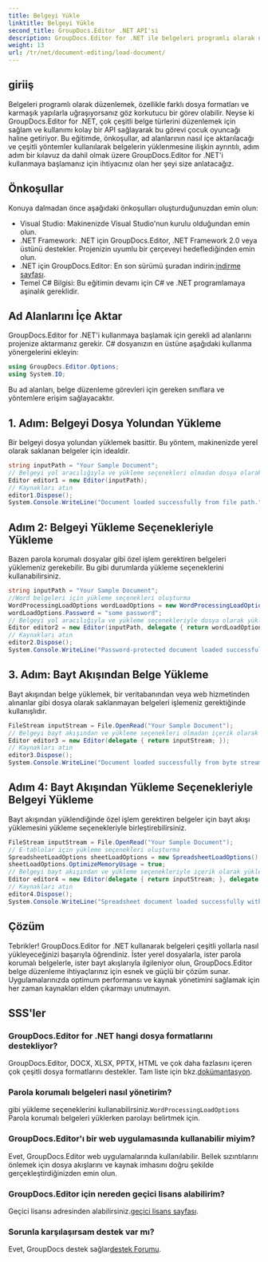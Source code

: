 ```yaml
---
title: Belgeyi Yükle
linktitle: Belgeyi Yükle
second_title: GroupDocs.Editor .NET API'si
description: GroupDocs.Editor for .NET ile belgeleri programlı olarak nasıl düzenleyeceğinizi öğrenin. Belgelerin yüklenmesi, parola korumalı dosyaların işlenmesi ve daha fazlası için adım adım kılavuz.
weight: 13
url: /tr/net/document-editing/load-document/
---
```

## giriiş
Belgeleri programlı olarak düzenlemek, özellikle farklı dosya formatları ve karmaşık yapılarla uğraşıyorsanız göz korkutucu bir görev olabilir. Neyse ki GroupDocs.Editor for .NET, çok çeşitli belge türlerini düzenlemek için sağlam ve kullanımı kolay bir API sağlayarak bu görevi çocuk oyuncağı haline getiriyor. Bu eğitimde, önkoşullar, ad alanlarının nasıl içe aktarılacağı ve çeşitli yöntemler kullanılarak belgelerin yüklenmesine ilişkin ayrıntılı, adım adım bir kılavuz da dahil olmak üzere GroupDocs.Editor for .NET'i kullanmaya başlamanız için ihtiyacınız olan her şeyi size anlatacağız.
## Önkoşullar
Konuya dalmadan önce aşağıdaki önkoşulları oluşturduğunuzdan emin olun:
- Visual Studio: Makinenizde Visual Studio'nun kurulu olduğundan emin olun.
- .NET Framework: .NET için GroupDocs.Editor, .NET Framework 2.0 veya üstünü destekler. Projenizin uyumlu bir çerçeveyi hedeflediğinden emin olun.
-  .NET için GroupDocs.Editor: En son sürümü şuradan indirin:[indirme sayfası](https://releases.groupdocs.com/editor/net/).
- Temel C# Bilgisi: Bu eğitimin devamı için C# ve .NET programlamaya aşinalık gereklidir.
## Ad Alanlarını İçe Aktar
GroupDocs.Editor for .NET'i kullanmaya başlamak için gerekli ad alanlarını projenize aktarmanız gerekir. C# dosyanızın en üstüne aşağıdaki kullanma yönergelerini ekleyin:
```csharp
using GroupDocs.Editor.Options;
using System.IO;
```
Bu ad alanları, belge düzenleme görevleri için gereken sınıflara ve yöntemlere erişim sağlayacaktır.
## 1. Adım: Belgeyi Dosya Yolundan Yükleme
Bir belgeyi dosya yolundan yüklemek basittir. Bu yöntem, makinenizde yerel olarak saklanan belgeler için idealdir.

```csharp
string inputPath = "Your Sample Document";
// Belgeyi yol aracılığıyla ve yükleme seçenekleri olmadan dosya olarak yükle
Editor editor1 = new Editor(inputPath);
// Kaynakları atın
editor1.Dispose();
System.Console.WriteLine("Document loaded successfully from file path.");
```
## Adım 2: Belgeyi Yükleme Seçenekleriyle Yükleme
Bazen parola korumalı dosyalar gibi özel işlem gerektiren belgeleri yüklemeniz gerekebilir. Bu gibi durumlarda yükleme seçeneklerini kullanabilirsiniz.

```csharp
string inputPath = "Your Sample Document";
//Word belgeleri için yükleme seçenekleri oluşturma
WordProcessingLoadOptions wordLoadOptions = new WordProcessingLoadOptions();
wordLoadOptions.Password = "some password";
// Belgeyi yol aracılığıyla ve yükleme seçenekleriyle dosya olarak yükleyin
Editor editor2 = new Editor(inputPath, delegate { return wordLoadOptions; });
// Kaynakları atın
editor2.Dispose();
System.Console.WriteLine("Password-protected document loaded successfully.");
```
## 3. Adım: Bayt Akışından Belge Yükleme
Bayt akışından belge yüklemek, bir veritabanından veya web hizmetinden alınanlar gibi dosya olarak saklanmayan belgeleri işlemeniz gerektiğinde kullanışlıdır.

```csharp
FileStream inputStream = File.OpenRead("Your Sample Document");
// Belgeyi bayt akışından ve yükleme seçenekleri olmadan içerik olarak yükle
Editor editor3 = new Editor(delegate { return inputStream; });
// Kaynakları atın
editor3.Dispose();
System.Console.WriteLine("Document loaded successfully from byte stream.");
```
## Adım 4: Bayt Akışından Yükleme Seçenekleriyle Belgeyi Yükleme
Bayt akışından yüklendiğinde özel işlem gerektiren belgeler için bayt akışı yüklemesini yükleme seçenekleriyle birleştirebilirsiniz.

```csharp
FileStream inputStream = File.OpenRead("Your Sample Document");
// E-tablolar için yükleme seçenekleri oluşturma
SpreadsheetLoadOptions sheetLoadOptions = new SpreadsheetLoadOptions();
sheetLoadOptions.OptimizeMemoryUsage = true;
// Belgeyi bayt akışından ve yükleme seçenekleriyle içerik olarak yükleyin
Editor editor4 = new Editor(delegate { return inputStream; }, delegate { return sheetLoadOptions; });
// Kaynakları atın
editor4.Dispose();
System.Console.WriteLine("Spreadsheet document loaded successfully with load options.");
```
## Çözüm
Tebrikler! GroupDocs.Editor for .NET kullanarak belgeleri çeşitli yollarla nasıl yükleyeceğinizi başarıyla öğrendiniz. İster yerel dosyalarla, ister parola korumalı belgelerle, ister bayt akışlarıyla ilgileniyor olun, GroupDocs.Editor belge düzenleme ihtiyaçlarınız için esnek ve güçlü bir çözüm sunar. Uygulamalarınızda optimum performansı ve kaynak yönetimini sağlamak için her zaman kaynakları elden çıkarmayı unutmayın.
## SSS'ler
### GroupDocs.Editor for .NET hangi dosya formatlarını destekliyor?
 GroupDocs.Editor, DOCX, XLSX, PPTX, HTML ve çok daha fazlasını içeren çok çeşitli dosya formatlarını destekler. Tam liste için bkz.[dokümantasyon](https://tutorials.groupdocs.com/editor/net/).
### Parola korumalı belgeleri nasıl yönetirim?
 gibi yükleme seçeneklerini kullanabilirsiniz.`WordProcessingLoadOptions` Parola korumalı belgeleri yüklerken parolayı belirtmek için.
### GroupDocs.Editor'ı bir web uygulamasında kullanabilir miyim?
Evet, GroupDocs.Editor web uygulamalarında kullanılabilir. Bellek sızıntılarını önlemek için dosya akışlarını ve kaynak imhasını doğru şekilde gerçekleştirdiğinizden emin olun.
### GroupDocs.Editor için nereden geçici lisans alabilirim?
 Geçici lisansı adresinden alabilirsiniz.[geçici lisans sayfası](https://purchase.groupdocs.com/temporary-license/).
### Sorunla karşılaşırsam destek var mı?
 Evet, GroupDocs destek sağlar[destek Forumu](https://forum.groupdocs.com/c/editor/20).
